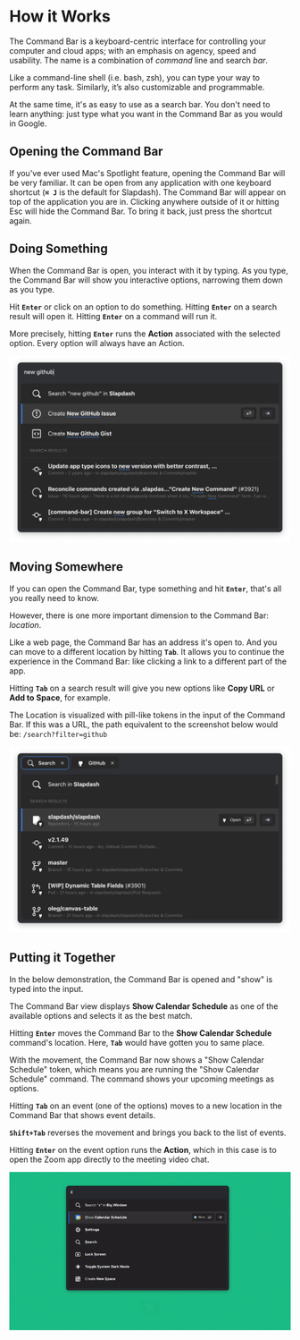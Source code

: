 # How it Works

The Command Bar is a keyboard-centric interface for controlling your computer and cloud apps; with an emphasis on agency, speed and usability. The name is a combination of _command_ line and search _bar_. 

Like a command-line shell \(i.e. bash, zsh\), you can type your way to perform any task. Similarly, it’s also customizable and programmable.

At the same time, it's as easy to use as a search bar. You don't need to learn anything: just type what you want in the Command Bar as you would in Google.

## Opening the Command Bar

If you've ever used Mac's Spotlight feature, opening the Command Bar will be very familiar. It can be open from any application with one keyboard shortcut \(**`⌘ J`** is the default for Slapdash\). The Command Bar will appear on top of the application you are in. Clicking anywhere outside of it or hitting Esc will hide the Command Bar. To bring it back, just press the shortcut again.

## Doing Something

When the Command Bar is open, you interact with it by typing. As you type, the Command Bar will show you interactive options, narrowing them down as you type.

Hit **`Enter`** or click on an option to do something. Hitting **`Enter`** on a search result will open it. Hitting **`Enter`** on a command will run it.

More precisely, hitting **`Enter`** runs the **Action** associated with the selected option. Every option will always have an Action.

![The Command Bar has returned some commands and search results that match keywords.](../.gitbook/assets/screen_shot_2021-05-25_at_10.19.37_pm.png)

## Moving Somewhere

If you can open the Command Bar, type something and hit **`Enter`**, that's all you really need to know.

However, there is one more important dimension to the Command Bar: _location_.

Like a web page, the Command Bar has an address it's open to. And you can move to a different location by hitting **`Tab`**. It allows you to continue the experience in the Command Bar: like clicking a link to a different part of the app.

Hitting **`Tab`** on a search result will give you new options like **Copy URL** or **Add to Space**, for example.

The Location is visualized with pill-like tokens in the input of the Command Bar. If this was a URL, the path equivalent to the screenshot below would be: `/search?filter=github`

![Here the Command Bar is open to the Search command, with a Github filter applied.](../.gitbook/assets/screen_shot_2021-05-23_at_3.35.09_pm.png)

## Putting it Together

In the below demonstration, the Command Bar is opened and "show" is typed into the input.

The Command Bar view displays **Show Calendar Schedule** as one of the available options and selects it as the best match.

Hitting **`Enter`** moves the Command Bar to the **Show Calendar Schedule** command's location. Here, **`Tab`** would have gotten you to same place.

With the movement, the Command Bar now shows a "Show Calendar Schedule" token, which means you are running the "Show Calendar Schedule" command. The command shows your upcoming meetings as options.

Hitting **`Tab`** on an event \(one of the options\) moves to a new location in the Command Bar that shows event details.

**`Shift+Tab`** reverses the movement and brings you back to the list of events.

Hitting **`Enter`** on the event option runs the **Action**, which in this case is to open the Zoom app directly to the meeting video chat.

![](../.gitbook/assets/command-fux.gif)

